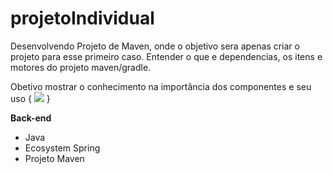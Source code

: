 # projetoIndividual
Desenvolvendo Projeto de Maven, onde o objetivo sera apenas criar o projeto para esse primeiro caso. 
Entender o que e dependencias, os itens e motores do projeto maven/gradle.

Obetivo mostrar o conhecimento na importância dos componentes e seu uso
{
<img src='TesteDaConexãoDaAPIZerada.png'>
}

<strong>Back-end</strong>
<ul>
    <li>Java</li>
    <li>Ecosystem Spring</li>
    <li>Projeto Maven</li>
</ul> 